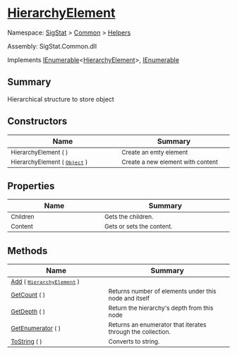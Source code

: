 # [HierarchyElement](./HierarchyElement.md)

Namespace: [SigStat]() > [Common](./../README.md) > [Helpers](./README.md)

Assembly: SigStat.Common.dll

Implements [IEnumerable](https://docs.microsoft.com/en-us/dotnet/api/System.Collections.Generic.IEnumerable-1)\<[HierarchyElement](./HierarchyElement.md)>, [IEnumerable](https://docs.microsoft.com/en-us/dotnet/api/System.Collections.IEnumerable)

## Summary
Hierarchical structure to store object

## Constructors

| Name | Summary | 
| --- | --- | 
| <sub>HierarchyElement (  )</sub><img width=200 unselectable="on"/>  | <sub>Create an emty element</sub><img width=200 unselectable="on"/>  | <br>
| <sub>HierarchyElement ( [`Object`](https://docs.microsoft.com/en-us/dotnet/api/System.Object) )</sub><img width=200 unselectable="on"/>  | <sub>Create a new element with content</sub><img width=200 unselectable="on"/>  | <br>


## Properties

| Name | Summary | 
| --- | --- | 
| <sub>Children</sub><img width=200 unselectable="on"/>  | <sub>Gets the children.</sub><img width=200 unselectable="on"/>  | <br>
| <sub>Content</sub><img width=200 unselectable="on"/>  | <sub>Gets or sets the content.</sub><img width=200 unselectable="on"/>  | <br>


## Methods

| Name | Summary | 
| --- | --- | 
| <sub>[Add](./Methods/HierarchyElement-100664010.md) ( [`HierarchyElement`](./HierarchyElement.md) )</sub><img width=200 unselectable="on"/>  | <sub></sub><img width=200 unselectable="on"/>  | <br>
| <sub>[GetCount](./Methods/HierarchyElement-100664012.md) (  )</sub><img width=200 unselectable="on"/>  | <sub>Returns number of elements under this node and itself</sub><img width=200 unselectable="on"/>  | <br>
| <sub>[GetDepth](./Methods/HierarchyElement-100664011.md) (  )</sub><img width=200 unselectable="on"/>  | <sub>Return the hierarchy's depth from this node</sub><img width=200 unselectable="on"/>  | <br>
| <sub>[GetEnumerator](./Methods/HierarchyElement-100664014.md) (  )</sub><img width=200 unselectable="on"/>  | <sub>Returns an enumerator that iterates through the collection.</sub><img width=200 unselectable="on"/>  | <br>
| <sub>[ToString](./Methods/HierarchyElement-100664013.md) (  )</sub><img width=200 unselectable="on"/>  | <sub>Converts to string.</sub><img width=200 unselectable="on"/>  | <br>


